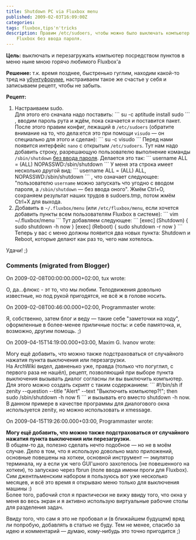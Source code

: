 ```yaml
---
title: Shutdown PC via Fluxbox menu
published: 2009-02-03T16:09:00Z
categories: 
tags: fluxbox,tips'n'tricks
description: Правим /etc/sudoers, чтобы можно было выключать компьютер из меню
    Fluxbox без ввода пароля.
---
```


<b>Цель:</b> выключать и перезагружать компьютер посредством пунктов в меню ныне мною горячо любимого Fluxbox'а

<b>Решение:</b> т.к. время позднее, быстренько гуглим, находим какой-то тред на <a href=http://ubuntuforums.org/archive/index.php/t-635825.html>убунтуфоруме</a>, настраиваем такое же счастье у себя и записываем рецепт, чтобы не забыть.

<b>Рецепт:</b>

<ol><li>Настраиваем sudo.<br/>
Для этого его сначала надо поставить:
```
su -c aptitude install sudo
```
, вводим пароль рута и ждём, пока скачается и поставится пакет. После этого правим конфиг, лежащий в <code>/etc/sudoers</code> (обратите внимание на то, что дела:ется это при помощи <code>visudo</code> — он специально для этого и сделан):
```
su -c visudo
```
Перед нами появится интерфейс <code>nano</code> с открытым <code>/etc/sudoers</code>. Тут нам надо добавить строку, разрешающую пользователю выполнение команды <code>/sbin/shutdown</code> <u>без ввода пароля</u>. Делается это так:
```
username ALL = (ALL) NOPASSWD:/sbin/shutdown
```
У меня эта строка имеет несколько другой вид:
```
username ALL = (ALL) ALL, NOPASSWD:/sbin/shutdown
```
, что означает следующее: "пользователю <code>username</code> можно запускать что угодно с вводом пароля, а <code>/sbin/shutdown</code> — без ввода оного".
Жмём Ctrl+O, сохраняем результат наших трудов в sudoers.tmp, потом жмём Ctrl+X для выхода.</li><li>Добавить в <code>~/.fluxbox/menu</code> (или <code>/etc/fluxbox/menu</code>, если хочется добавить пункты всем пользователям Fluxbox в системе):
```
vim ~/.fluxbox/menu
```
Тут добавляем следующее:
```
[exec] (Shutdown) { sudo shutdown -h now }
[exec] (Reboot) { sudo shutdown -r now }
```
Теперь у вас с меню должны появится два новых пункта: Shutdown и Reboot, которые делают как раз то, чего нам хотелось.</li></ol>
Удачи! ;)

<h3 id='hakyll-convert-comments-title'>Comments (migrated from Blogger)</h3>
<div class='hakyll-convert-comment'>
<p class='hakyll-convert-comment-date'>On 2009-02-08T00:00:00.000+02:00, tux wrote:</p>
<p class='hakyll-convert-comment-body'>
О, да...флюкс - эт то, что мы любим. Телодвижения довольно известные, но под рукой пригодятся, не всё ж в голове носить.
</p>
</div>

<div class='hakyll-convert-comment'>
<p class='hakyll-convert-comment-date'>On 2009-02-08T00:46:00.000+02:00, Programmaster wrote:</p>
<p class='hakyll-convert-comment-body'>
Я, собственно, затем блог и веду — такие себе "заметочки на ходу", оформленные в более-менее приличные посты: и себе памяточка, и, возможно, другим помощь. ;)
</p>
</div>

<div class='hakyll-convert-comment'>
<p class='hakyll-convert-comment-date'>On 2009-04-15T14:19:00.000+03:00, Maxim G. Ivanov wrote:</p>
<p class='hakyll-convert-comment-body'>
Могу ещё добавить, что можно также подстраховаться от случайного нажатия пункта выключения или перезагрузки.<br/>
На ArchWiki видел, давненько уже, правда (только что погуглил, с первого раза не нашёл), рецепт, позволяющий при выборе пункта выключения вызывать диалог согласны ли вы выключить компьютер.<br/>
Для этого можно создать скрипт с таким содержанием:
```
#!/bin/sh
if  zenity --question --title "Alert" --text "Выключить компьютер?!"; 
 then
  sudo /sbin/shutdown -h now
fi
```
и вызывать его вместо shutdown -h now.  В данном примере в качестве программы для диалогового окна используется zenity, но можно использовать и xmessage.
</p>
</div>

<div class='hakyll-convert-comment'>
<p class='hakyll-convert-comment-date'>On 2009-04-15T19:26:00.000+03:00, Programmaster wrote:</p>
<p class='hakyll-convert-comment-body'>
<B>Могу ещё добавить, что можно также подстраховаться от случайного нажатия пункта выключения или перезагрузки.</B><br/>
В общем-то да, полезно сделать нечто подобное — но не в моём случае. Дело в том, что я использую довольно мало приложений, основные повешены на хоткеи, основной инструмент — эмулятор терминала, ну а если уж чего GUI'шного захотелось (не повешенного на хоткеи), то запускаю через fbrun (поле ввода имени проги для Fluxbox). Сим джентльменским набором я пользуюсь вот уже несколько месяцев, и всё это время я открываю меню только для выключения машины :)<br/>
Более того, рабочий стол я практически не вижу ввиду того, что окна у меня во весь экран и я активно использую виртуальные рабочие столы для разделения задач.

Ввиду того, что сам я это не пробовал и (в ближайшем будущем) вряд ли попробую, добавлять в статью не буду. Тем не менее, спасибо за идею и комментарий — думаю, кому-нибудь это точно пригодится ;)
</p>
</div>



